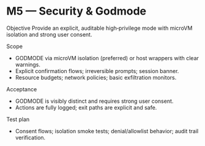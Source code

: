 # M5 — Security & Godmode

Objective
Provide an explicit, auditable high‑privilege mode with microVM isolation and strong user consent.

Scope
- GODMODE via microVM isolation (preferred) or host wrappers with clear warnings.
- Explicit confirmation flows; irreversible prompts; session banner.
- Resource budgets; network policies; basic exfiltration monitors.

Acceptance
- GODMODE is visibly distinct and requires strong user consent.
- Actions are fully logged; exit paths are explicit and safe.

Test plan
- Consent flows; isolation smoke tests; denial/allowlist behavior; audit trail verification.
